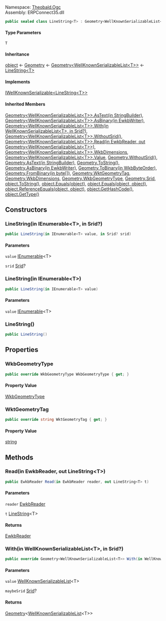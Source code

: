 
Namespace: [Theobald.Ogc](index.md)  
Assembly: ERPConnect35.dll  

```csharp
public sealed class LineString<T> : Geometry<WellKnownSerializableList<T>>, IWellKnownSerializable<LineString<T>> where T : IWellKnownSerializable<T>, new()
```

#### Type Parameters

`T` 

#### Inheritance

[object](https://learn.microsoft.com/dotnet/api/system.object) ← 
[Geometry](Theobald.Ogc.Geometry.md) ← 
[Geometry<WellKnownSerializableList<T\>\>](Theobald.Ogc.Geometry\-1.md) ← 
[LineString<T\>](Theobald.Ogc.LineString\-1.md)

#### Implements

[IWellKnownSerializable<LineString<T\>\>](Theobald.Ogc.IWellKnownSerializable\-1.md)

#### Inherited Members

[Geometry<WellKnownSerializableList<T\>\>.AsText\(in StringBuilder\)](Theobald.Ogc.Geometry\-1.md\#Theobald\_Ogc\_Geometry\_1\_AsText\_System\_Text\_StringBuilder\_\_), 
[Geometry<WellKnownSerializableList<T\>\>.AsBinary\(in EwkbWriter\)](Theobald.Ogc.Geometry\-1.md\#Theobald\_Ogc\_Geometry\_1\_AsBinary\_Theobald\_Ogc\_EwkbWriter\_\_), 
[Geometry<WellKnownSerializableList<T\>\>.With\(in WellKnownSerializableList<T\>, in Srid?\)](Theobald.Ogc.Geometry\-1.md\#Theobald\_Ogc\_Geometry\_1\_With\_\_0\_\_System\_Nullable\_Theobald\_Ogc\_Srid\_\_\_), 
[Geometry<WellKnownSerializableList<T\>\>.WithoutSrid\(\)](Theobald.Ogc.Geometry\-1.md\#Theobald\_Ogc\_Geometry\_1\_WithoutSrid), 
[Geometry<WellKnownSerializableList<T\>\>.Read\(in EwkbReader, out Geometry<WellKnownSerializableList<T\>\>\)](Theobald.Ogc.Geometry\-1.md\#Theobald\_Ogc\_Geometry\_1\_Read\_Theobald\_Ogc\_EwkbReader\_\_Theobald\_Ogc\_Geometry\_\_0\_\_\_), 
[Geometry<WellKnownSerializableList<T\>\>.WkbDimensions](Theobald.Ogc.Geometry\-1.md\#Theobald\_Ogc\_Geometry\_1\_WkbDimensions), 
[Geometry<WellKnownSerializableList<T\>\>.Value](Theobald.Ogc.Geometry\-1.md\#Theobald\_Ogc\_Geometry\_1\_Value), 
[Geometry.WithoutSrid\(\)](Theobald.Ogc.Geometry.md\#Theobald\_Ogc\_Geometry\_WithoutSrid), 
[Geometry.AsText\(in StringBuilder\)](Theobald.Ogc.Geometry.md\#Theobald\_Ogc\_Geometry\_AsText\_System\_Text\_StringBuilder\_\_), 
[Geometry.ToString\(\)](Theobald.Ogc.Geometry.md\#Theobald\_Ogc\_Geometry\_ToString), 
[Geometry.AsBinary\(in EwkbWriter\)](Theobald.Ogc.Geometry.md\#Theobald\_Ogc\_Geometry\_AsBinary\_Theobald\_Ogc\_EwkbWriter\_\_), 
[Geometry.ToBinary\(in WkbByteOrder\)](Theobald.Ogc.Geometry.md\#Theobald\_Ogc\_Geometry\_ToBinary\_Theobald\_Ogc\_WkbByteOrder\_\_), 
[Geometry.FromBinary\(in byte\[\]\)](Theobald.Ogc.Geometry.md\#Theobald\_Ogc\_Geometry\_FromBinary\_System\_Byte\_\_\_\_), 
[Geometry.WktGeometryTag](Theobald.Ogc.Geometry.md\#Theobald\_Ogc\_Geometry\_WktGeometryTag), 
[Geometry.WkbDimensions](Theobald.Ogc.Geometry.md\#Theobald\_Ogc\_Geometry\_WkbDimensions), 
[Geometry.WkbGeometryType](Theobald.Ogc.Geometry.md\#Theobald\_Ogc\_Geometry\_WkbGeometryType), 
[Geometry.Srid](Theobald.Ogc.Geometry.md\#Theobald\_Ogc\_Geometry\_Srid), 
[object.ToString\(\)](https://learn.microsoft.com/dotnet/api/system.object.tostring), 
[object.Equals\(object\)](https://learn.microsoft.com/dotnet/api/system.object.equals\#system\-object\-equals\(system\-object\)), 
[object.Equals\(object, object\)](https://learn.microsoft.com/dotnet/api/system.object.equals\#system\-object\-equals\(system\-object\-system\-object\)), 
[object.ReferenceEquals\(object, object\)](https://learn.microsoft.com/dotnet/api/system.object.referenceequals), 
[object.GetHashCode\(\)](https://learn.microsoft.com/dotnet/api/system.object.gethashcode), 
[object.GetType\(\)](https://learn.microsoft.com/dotnet/api/system.object.gettype)

## Constructors

### <a id="Theobald_Ogc_LineString_1__ctor_System_Collections_Generic_IEnumerable__0___System_Nullable_Theobald_Ogc_Srid___"></a> LineString\(in IEnumerable<T\>, in Srid?\)

```csharp
public LineString(in IEnumerable<T> value, in Srid? srid)
```

#### Parameters

`value` [IEnumerable](https://learn.microsoft.com/dotnet/api/system.collections.generic.ienumerable\-1)<T\>

`srid` [Srid](Theobald.Ogc.Srid.md)?

### <a id="Theobald_Ogc_LineString_1__ctor_System_Collections_Generic_IEnumerable__0___"></a> LineString\(in IEnumerable<T\>\)

```csharp
public LineString(in IEnumerable<T> value)
```

#### Parameters

`value` [IEnumerable](https://learn.microsoft.com/dotnet/api/system.collections.generic.ienumerable\-1)<T\>

### <a id="Theobald_Ogc_LineString_1__ctor"></a> LineString\(\)

```csharp
public LineString()
```

## Properties

### <a id="Theobald_Ogc_LineString_1_WkbGeometryType"></a> WkbGeometryType

```csharp
public override WkbGeometryType WkbGeometryType { get; }
```

#### Property Value

 [WkbGeometryType](Theobald.Ogc.WkbGeometryType.md)

### <a id="Theobald_Ogc_LineString_1_WktGeometryTag"></a> WktGeometryTag

```csharp
public override string WktGeometryTag { get; }
```

#### Property Value

 [string](https://learn.microsoft.com/dotnet/api/system.string)

## Methods

### <a id="Theobald_Ogc_LineString_1_Read_Theobald_Ogc_EwkbReader__Theobald_Ogc_LineString__0___"></a> Read\(in EwkbReader, out LineString<T\>\)

```csharp
public EwkbReader Read(in EwkbReader reader, out LineString<T> t)
```

#### Parameters

`reader` [EwkbReader](Theobald.Ogc.EwkbReader.md)

`t` [LineString](Theobald.Ogc.LineString\-1.md)<T\>

#### Returns

 [EwkbReader](Theobald.Ogc.EwkbReader.md)

### <a id="Theobald_Ogc_LineString_1_With_Theobald_Ogc_WellKnownSerializableList__0___System_Nullable_Theobald_Ogc_Srid___"></a> With\(in WellKnownSerializableList<T\>, in Srid?\)

```csharp
public override Geometry<WellKnownSerializableList<T>> With(in WellKnownSerializableList<T> value, in Srid? maybeSrid)
```

#### Parameters

`value` [WellKnownSerializableList](Theobald.Ogc.WellKnownSerializableList\-1.md)<T\>

`maybeSrid` [Srid](Theobald.Ogc.Srid.md)?

#### Returns

 [Geometry](Theobald.Ogc.Geometry\-1.md)<[WellKnownSerializableList](Theobald.Ogc.WellKnownSerializableList\-1.md)<T\>\>

